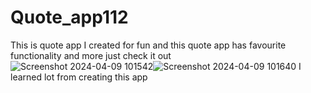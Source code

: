 # Quote_app112
This is quote app  I created for fun and this quote app has favourite functionality and more just check it  out        
![Screenshot 2024-04-09 101542](https://github.com/Ajij-Chhetri777/Quote_app112/assets/142868659/874c9169-aa44-44be-b283-ff0e96ccbc83)![Screenshot 2024-04-09 101640](https://github.com/Ajij-Chhetri777/Quote_app112/assets/142868659/9fb61035-6d38-4ada-bafe-5030b6e376f4)
I learned lot from creating this app 
